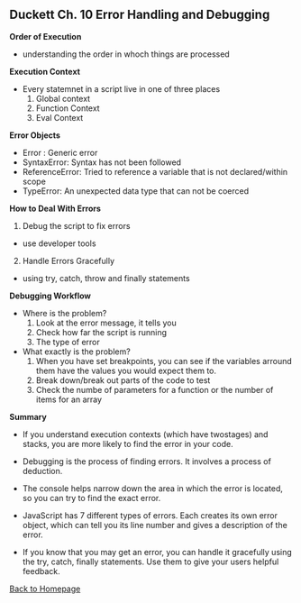 ## Duckett Ch. 10 Error Handling and Debugging

**Order of Execution**

- understanding the order in whoch things are processed

**Execution Context**

- Every statemnet in a script live in one of three places 
  1. Global context
  2. Function Context
  3. Eval Context

**Error Objects**

- Error : Generic error
- SyntaxError: Syntax has not been followed
- ReferenceError: Tried to reference a variable that is not declared/within scope
- TypeError: An unexpected data type that can not be coerced

**How to Deal With Errors**

1. Debug the script  to fix errors
  - use developer tools
2. Handle Errors Gracefully
  - using try, catch, throw  and finally statements

**Debugging Workflow**

- Where is the problem?
  1. Look at the error message, it tells you
  2. Check how far the script is running
  3. The type of error
- What exactly is the problem?
  1. When you have set breakpoints, you can see if the variables arround them have the values you would expect them to.
  2. Break down/break out  parts of the code to test
  3. Check the numbe of parameters for a function or the number of items for an array

**Summary**

- If you understand execution contexts (which have twostages) and stacks, you are more likely to find the error in your code.

- Debugging is the process of finding errors. It involves a process of deduction.

- The console helps narrow down the area in which the error is located, so you can try to find the exact error.

- JavaScript has 7 different types of errors. Each creates its own error object, which can tell you its line number and gives a description of the error.

- If you know that you may get an error, you can handle it gracefully using the try, catch, finally statements. Use them to give your users helpful feedback.


[Back to Homepage](https://ashcaz.github.io/reading-notes)